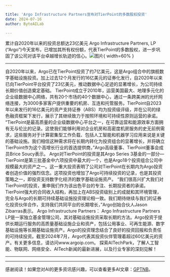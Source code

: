 ```yaml
---

title: 'Argo Infrastructure Partners宣布对TierPoint的多数股权投资'
date: 2024-07-16
author: ByteAILab

---
```


累计自2020年以来的投资总额达23亿美元
Argo Infrastructure Partners, LP (“Argo”)今天宣布，已增加其所有权份额，代表TierPoint的多数股权，进一步巩固了该公司对该平台卓越增长轨迹的信心。![图片](https://ai-techpark.com/wp-content/uploads/2024/07/Argo-960x540.jpg){ width=60% }

---
自2020年以来，Argo已在TierPoint投资了约7亿美元，这是Argo组合中的旗舰数字基础设施投资。加上过去12个月发行的16亿美元的证券化发行，自2020年以来已向TierPoint平台投资了23亿美元，推动数据中心足迹的显著增长，为公司持续长期价值创造奠定基础。
TierPoint成立于2010年，运营美国最大、地理多元化的企业级数据中心网络，共有20个市场的40个数据中心，通过一条跨美洲的光纤网络连接，为3000多家客户提供重要的机房、互连和托管服务。TierPoint自2023年以来发行的16亿美元的资产支持证券（ABS）均为投资级评级，并在公司的绿色融资框架下发行，展示了其继续致力于按照环境和可持续性原则运营的承诺。
“TierPoint是最高质量的企业级数据中心平台之一，在可靠运营和能源效率方面拥有无与伦比的记录。这使我们能够利用对企业机房和高密度机房服务的史无前例需求，这些服务对于计算密集型工作负载、包括人工智能和机器学习应用来说是关键的基础设施。我们相信这种需求将在长期内转化为投资组合的显著增长，并将确立TierPoint作为这个高增长行业的首选提供商，”Argo高级董事、TierPoint董事会成员Brice Soucy表示。
Argo对TierPoint的投资是其Argo Series 3基金的一部分—TierPoint是第三批基金中六项投资中最大的一个，也是Argo18个投资组合公司中规模最大的资产之一。这一重大投资表明了公司对TierPoint在长期内为Argo投资者创造价值的强烈信念。这项投资也增加了Argo可持续投资的记录，也是其投资策略之一，即投资支持数字化经济的数字基础设施资产。
“我们很高兴扩大我们对TierPoint的投资，重申我们作为该出色平台的专注、长期投资者的承诺。TierPoint强大的合同收入结构，再加上在ABS投资级别上的成就和其环境管理，完全与Argo的长期可持续基础设施投资理论相一致。我们期待继续与我们的证券化投资伙伴合作，支持我们共同平台的长期增长，”Argo创始合伙人Jason Zibarras表示。
Argo Infrastructure Partners：
Argo Infrastructure Partners LP是一家独立基金管理公司，其对基础设施投资采取长期的方法。Argo投资于提供长期运行服务的高质量基础设施企业和资产，包括公用事业、可再生能源、数字基础设施等长期基础设施资产。Argo的投资理念结合了良好的投资回报和负责任的可持续投资。截至2024年7月，Argo代表其投资伙伴管理着超过60亿美元的资产。有关更多信息，请访问www.argoip.com。
探索AITechPark，了解人工智能、物联网、网络安全、AITech新闻的最新进展，以及行业专家的深刻见解！

---
---
感谢阅读！如果您对AI的更多资讯感兴趣，可以查看更多AI文章：[GPTNB](https://gptnb.com)。